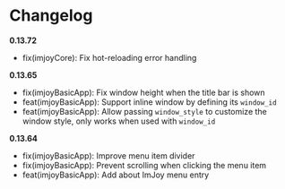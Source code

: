 # Changelog
**0.13.72**
 - fix(imjoyCore): Fix hot-reloading error handling

**0.13.65**
 - fix(imjoyBasicApp): Fix window height when the title bar is shown
 - feat(imjoyBasicApp): Support inline window by defining its `window_id`
 - feat(imjoyBasicApp): Allow passing `window_style` to customize the window style, only works when used with `window_id`

**0.13.64**
 - fix(imjoyBasicApp): Improve menu item divider
 - fix(imjoyBasicApp): Prevent scrolling when clicking the menu item
 - feat(imjoyBasicApp): Add about ImJoy menu entry